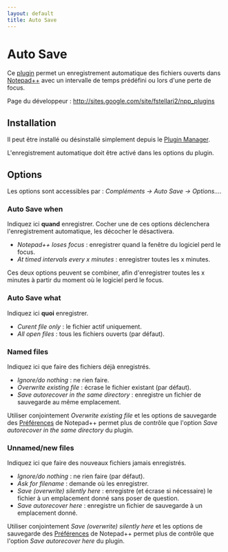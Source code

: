 ```yaml
---
layout: default
title: Auto Save
---
```

# Auto Save

Ce [plugin](../plugins.md) permet un enregistrement automatique des fichiers ouverts dans [Notepad++](notepad++.md) avec un intervalle de temps prédéfini ou lors d'une perte de focus.

Page du développeur : <http://sites.google.com/site/fstellari2/npp_plugins>

## Installation

Il peut être installé ou désinstallé simplement depuis le [Plugin Manager](plugin-manager.md).

L'enregistrement automatique doit être activé dans les options du plugin.

## Options

Les options sont accessibles par : *Compléments -> Auto Save -> Options...*.

### Auto Save when

Indiquez ici **quand** enregistrer. Cocher une de ces options déclenchera l'enregistrement automatique, les décocher le désactivera.

- *Notepad++ loses focus* : enregistrer quand la fenêtre du logiciel perd le focus.
- *At timed intervals every x minutes* : enregistrer toutes les x minutes.

Ces deux options peuvent se combiner, afin d'enregistrer toutes les x minutes à partir du moment où le logiciel perd le focus.

### Auto Save what

Indiquez ici **quoi** enregistrer.

- *Curent file only* : le fichier actif uniquement.
- *All open files* : tous les fichiers ouverts (par défaut).

### Named files

Indiquez ici que faire des fichiers déjà enregistrés.

- *Ignore/do nothing* : ne rien faire.
- *Overwrite existing file* : écrase le fichier existant (par défaut).
- *Save autorecover in the same directory* : enregistre un fichier de sauvegarde au même emplacement.

Utiliser conjointement *Overwrite existing file* et les options de sauvegarde des [Préférences](preferences.md) de Notepad++ permet plus de contrôle que l'option *Save autorecover in the same directory* du plugin.

### Unnamed/new files

Indiquez ici que faire des nouveaux fichiers jamais enregistrés.

- *Ignore/do nothing* : ne rien faire (par défaut).
- *Ask for filename* : demande où les enregistrer.
- *Save (overwrite) silently here* : enregistre (et écrase si nécessaire) le fichier à un emplacement donné sans poser de question.
- *Save autorecover here* : enregistre un fichier de sauvegarde à un emplacement donné.

Utiliser conjointement *Save (overwrite) silently here* et les options de sauvegarde des [Préférences](preferences.md) de Notepad++ permet plus de contrôle que l'option *Save autorecover here* du plugin.
